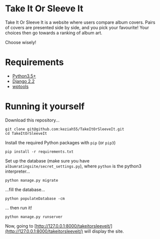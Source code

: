# Take It Or Sleeve It

Take It Or Sleeve It is a website where users compare album covers.
Pairs of covers are presented side by side, and you pick your favourite!
Your choices then go towards a ranking of album art.

Choose wisely!


# Requirements

- [Python3.5+](https://www.python.org/download/releases/3.0/)
- [Django 2.2](https://www.djangoproject.com/)
- [wptools](https://pypi.org/project/wptools/)


# Running it yourself

Download this repository...
```
git clone git@github.com:keziah55/TakeItOrSleeveIt.git
cd TakeItOrSleeveIt
```

Install the required Python packages with `pip` (or `pip3`)
```
pip install -r requirements.txt
```

Set up the database (make sure you have `albumratingsite/secret_settings.py`), where `python` is the python3 interpreter...
```
python manage.py migrate
```
...fill the database...
```
python populateDatabase -cm
```
... then run it!
```
python manage.py runserver
```

Now, going to [http://127.0.0.1:8000/takeitorsleeveit/](http://127.0.0.1:8000/takeitorsleeveit/) will display the site.

